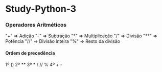 # Study-Python-3

### Operadores Aritméticos
"+"  => Adição
"-"  => Subtração
"*"  => Multiplicação
"/"  => Divisão
"**" => Potência
"//" => Divisão inteira
"%"  => Resto da divisão

#### Ordem de precedência
1º ()
2º **
3º * / // %
4º + -